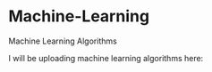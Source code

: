 # Machine-Learning
Machine Learning Algorithms

I will be uploading machine learning algorithms here:

